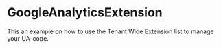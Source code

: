 # GoogleAnalyticsExtension
This an example on how to use the Tenant Wide Extension list to manage your UA-code. 
